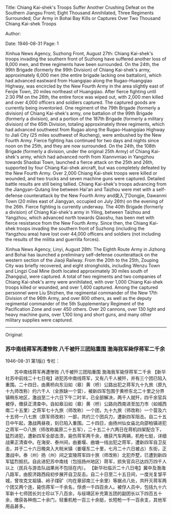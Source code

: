 Title: Chiang Kai-shek's Troops Suffer Another Crushing Defeat on the Southern Jiangsu Front; Eight Thousand Annihilated, Three Regiments Surrounded; Our Army in Bohai Bay Kills or Captures Over Two Thousand Chiang Kai-shek Troops

Author:

Date: 1946-08-31
Page: 1

Xinhua News Agency, Suzhong Front, August 27th: Chiang Kai-shek's troops invading the southern front of Suzhong have suffered another loss of 8,000 men, and three regiments have been surrounded. On the 24th, the 99th Brigade (formerly the 99th Division) of Chiang Kai-shek's army, approximately 6,000 men (the entire brigade lacking one battalion), which had advanced eastward from Huangqiao along the Rugao-Huangqiao Highway, was encircled by the New Fourth Army in the area slightly east of Fenjie Town, 20 miles northeast of Huangqiao. After fierce fighting until 2:30 PM on the 26th, the entire force was wiped out, with 2,000 men killed and over 4,000 officers and soldiers captured. The captured goods are currently being inventoried. One regiment of the 79th Brigade (formerly a division) of Chiang Kai-shek's army, one battalion of the 99th Brigade (formerly a division), and a portion of the 187th Brigade (formerly a military division) of the 65th Division, totaling approximately three regiments, which had advanced southwest from Rugao along the Rugao-Huangqiao Highway to Jiali City (25 miles southwest of Rucheng), were ambushed by the New Fourth Army. Fierce fighting has continued for two days and nights since noon on the 25th, and they are now surrounded. On the 24th, the 108th Brigade (formerly a division, under the original 25th Army) of Chiang Kai-shek's army, which had advanced north from Xiannvmiao in Yangzhou towards Shaobai Town, launched a fierce attack on the 25th and 26th, supported by four Chiang Kai-shek aircraft, but was completely defeated by the New Fourth Army. Over 2,000 Chiang Kai-shek troops were killed or wounded, and two trucks and seven machine guns were captured. Detailed battle results are still being tallied. Chiang Kai-shek's troops advancing from the Jiangyan-Qutang line between Hai'an and Taizhou were met with a self-defense counterattack by the New Fourth Army and突入了Dongjie, Dawanmi Town (20 miles east of Jiangyan, occupied on July 26th) on the evening of the 26th. Fierce fighting is currently underway. The 40th Brigade (formerly a division) of Chiang Kai-shek's army in Yiling, between Taizhou and Yangzhou, which advanced north towards Qiaoshu, has been met with fierce resistance from the New Fourth Army. Since then, the Chiang Kai-shek troops invading the southern front of Suzhong (including the Yangzhou area) have lost over 44,000 officers and soldiers (not including the results of the militia and guerrilla forces).

Xinhua News Agency, Linyi, August 28th: The Eighth Route Army in Jizhong and Bohai has launched a preliminary self-defense counterattack on the western section of the Jiaoji Railway. From the 20th to the 25th, Zouping City was briefly recovered, and eight strongholds, including Wenzu Town and Lingzi Coal Mine (both located approximately 30 miles south of Zhangqiu), were captured. A total of two regiments and two companies of Chiang Kai-shek's army were annihilated, with over 1,000 Chiang Kai-shek troops killed or wounded, and over 1,400 captured. Among the captured personnel were Liu Shizhen, the regimental commander of the New 17th Division of the 96th Army, and over 800 others, as well as the deputy regimental commander of the 5th Supplementary Regiment of the Pacification Zone and over 450 others. Over 20 cannons, over 130 light and heavy machine guns, over 1,100 long and short guns, and many other military supplies were captured.



<hr /> 

Original: 


### 苏中南线蒋军再遭惨败  八千被歼三团陷重围  渤海我军毙俘蒋军二千余

1946-08-31
第1版()
专栏：

　　苏中南线蒋军再遭惨败
    八千被歼三团陷重围
    渤海我军毙俘蒋军二千余
    【新华社苏中前线二十七日电】进犯苏中南线蒋军，又有八千人被歼，并有三个团已陷入重围。二十四日，由黄桥向东沿如（皋）黄（桥）公路出犯之蒋军九十九旅（原九十九师改称）约六千人（全旅缺一个营），被新四军包围于黄桥东北二十里之分界镇稍东地区，激战至二十六日下午二时半，已全部解决，两千人就歼，四千余官兵被俘，缴获正清查中。自如皋沿如（皋）黄（桥）公路向西南进至加力市（如城西南二十五里）之蒋军七十九旅（师改称）一个团，九十九旅（师改称）一个营及六十五师一八七旅（原军师改称）一部，共约三个团兵力，遭新四军阻击。自二十五日中午起，激战两昼夜，刻已陷入重围。二十四日，由扬州仙女庙北向邵柏镇进犯之蒋军一○八旅（师改称属原二十五军），二十五二十六两日在蒋机四架配合下，猛烈进犯，遭新四军全部击溃，毙伤蒋军两千余，缴获汽车两辆，机枪七挺，详细战果正清查中。在海安、泰州间，由姜堰、曲塘一线出犯之蒋军，遭新四军自卫反击，并于二十六日晚突入大皖米镇（姜堰东二十里，七月二十六日被占）东街，正激战中。泰（州）扬（州）间之宜陵蒋军四十旅（师改称）北犯乔墅，已遭到新四军猛烈抵抗。自此进犯苏中南线（包括扬州地区）蒋军，损失官兵已达四万四千人以上（民兵与游击队战果尚不包括在内）。
    【新华社临沂二十八日电】冀中及渤海八路军，由胶济路西段初步展开自卫反击。自二十日至二十五日间，一度光复邹平城，曾攻克文祖镇、岭子煤矿（均在章邱南三十余里）等据点八处，共歼灭蒋军两个团又两个连，毙伤蒋军一千余名，俘虏一千四百余人。被俘人员中，包括九十六军新十七师团长刘士珍以下八百余，与绥靖区补充第五团的副团长以下四百五十余，缴获各种炮二十余门，轻重机枪一百三十余挺，长短枪一千一百余支，其他军用品甚多。
